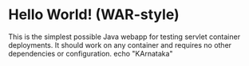 Hello World! (WAR-style)
===============

This is the simplest possible Java webapp for testing servlet container deployments.  It should work on any container and requires no other dependencies or configuration.
echo "KArnataka"
